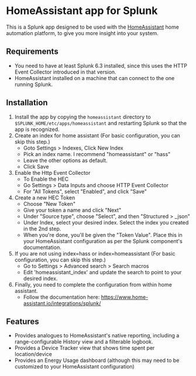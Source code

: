 # HomeAssistant app for Splunk
This is a Splunk app designed to be used with the [HomeAssistant](https://home-assistant.io) home automation platform, to give you more insight into your system.

## Requirements
* You need to have at least Splunk 6.3 installed, since this uses the HTTP Event Collector introduced in that version.
* HomeAssistant installed on a machine that can connect to the one running Splunk.

## Installation
1. Install the app by copying the `homeassistant` directory to `$SPLUNK_HOME/etc/apps/homeassistant` and restarting Splunk so that the app is recognized.
2. Create an index for home assistant (For basic configuration, you can skip this step.)
    - Goto Settings > Indexes, Click New Index
    - Pick an index name. I recommend "homeassistant" or "hass"
    - Leave the other options as default.
    - Click Save
3. Enable the Http Event Collector
    - To Enable the HEC
    - Go Settings > Data Inputs and choose HTTP Event Collector
    - For "All Tokens", select "Enabled", and click "Save"
4. Create a new HEC Token
    - Choose "New Token"
    - Give your token a name and click "Next"
    - Under "Source type", choose "Select", and then "Structured > _json"
    - Under Index, select your desired index. Select the index you created in the 2nd step.
    - When you're done, you'll be given the "Token Value".  Place this in your HomeAssistant configuration as per the Splunk component's documentation.
5. If you are not using index=hass or index=homeassistant (For basic configuration, you can skip this step.)
    - Go to Settings > Advanced search > Search macros 
    - Edit 'homeassistant_index' and update the search to point to your desired index.
6. Finally, you need to complete the configuration from within home assistant.
    - Follow the documentation here: https://www.home-assistant.io/integrations/splunk/

## Features
* Provides analogues to HomeAssistant's native reporting, including a range-configurable History view and a filterable logbook.
* Provides a Device Tracker view that shows time spent per location/device
* Provides an Energy Usage dashboard (although this may need to be customized to your HomeAssistant configuration)

